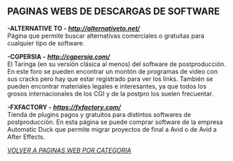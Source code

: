 ## PAGINAS WEBS DE DESCARGAS DE SOFTWARE ##

**-ALTERNATIVE TO -** ***<http://alternativeto.net/>***  
Página que permite buscar alternativas comerciales o gratuitas para
cualquier tipo de software.

**-CGPERSIA -** ***<http://cgpersia.com/>***  
El Taringa (en su versión clásica al menos) del software de
postproducción. En este foro se pueden encontrar un montón de programas
de video con sus cracks pero hay que estar registrado para ver los
links. También se pueden encontrar materiales legales e interesantes, ya
que todos los grosos internacionales de los CGI y de la postpro los
suelen frecuentar.

**-FXFACTORY -** ***<https://fxfactory.com/>***  
Tienda de plugins pagos y gratuitos para distintos softwares de
postproducción. En esta página se puede comprar software de la empresa
Automatic Duck que permite migrar proyectos de final a Avid o de Avid a
After Effects.  

[*VOLVER A PAGINAS WEB POR CATEGORIA*](../PAGINAS_WEB.md)
